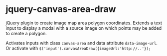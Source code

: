 jquery-canvas-area-draw
======================

jQuery plugin to create image map area polygon coordinates. 
Extends a text input to display a modal with a source image
on which points may be added to create a polygon.

Activates inputs with class `canvas-area` and data attribute
`data-image-url`. Or activate with `$('input').canvasAreaDraw({imageUrl:'http://..'});`
